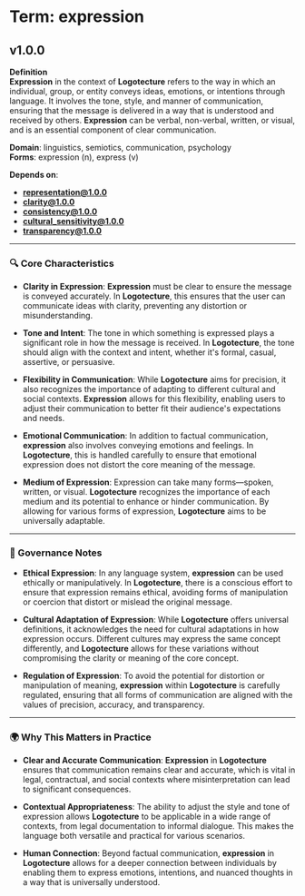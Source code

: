 # Term: expression

## v1.0.0

**Definition**  
**Expression** in the context of **Logotecture** refers to the way in which an individual, group, or entity conveys ideas, emotions, or intentions through language. It involves the tone, style, and manner of communication, ensuring that the message is delivered in a way that is understood and received by others. **Expression** can be verbal, non-verbal, written, or visual, and is an essential component of clear communication.

**Domain**: linguistics, semiotics, communication, psychology  
**Forms**: expression (n), express (v)

**Depends on**:  
- **representation@1.0.0**  
- **clarity@1.0.0**  
- **consistency@1.0.0**  
- **cultural_sensitivity@1.0.0**  
- **transparency@1.0.0**

---

### 🔍 Core Characteristics

- **Clarity in Expression**: **Expression** must be clear to ensure the message is conveyed accurately. In **Logotecture**, this ensures that the user can communicate ideas with clarity, preventing any distortion or misunderstanding.

- **Tone and Intent**: The tone in which something is expressed plays a significant role in how the message is received. In **Logotecture**, the tone should align with the context and intent, whether it's formal, casual, assertive, or persuasive.

- **Flexibility in Communication**: While **Logotecture** aims for precision, it also recognizes the importance of adapting to different cultural and social contexts. **Expression** allows for this flexibility, enabling users to adjust their communication to better fit their audience's expectations and needs.

- **Emotional Communication**: In addition to factual communication, **expression** also involves conveying emotions and feelings. In **Logotecture**, this is handled carefully to ensure that emotional expression does not distort the core meaning of the message.

- **Medium of Expression**: Expression can take many forms—spoken, written, or visual. **Logotecture** recognizes the importance of each medium and its potential to enhance or hinder communication. By allowing for various forms of expression, **Logotecture** aims to be universally adaptable.

---

### 🔐 Governance Notes

- **Ethical Expression**: In any language system, **expression** can be used ethically or manipulatively. In **Logotecture**, there is a conscious effort to ensure that expression remains ethical, avoiding forms of manipulation or coercion that distort or mislead the original message.

- **Cultural Adaptation of Expression**: While **Logotecture** offers universal definitions, it acknowledges the need for cultural adaptations in how expression occurs. Different cultures may express the same concept differently, and **Logotecture** allows for these variations without compromising the clarity or meaning of the core concept.

- **Regulation of Expression**: To avoid the potential for distortion or manipulation of meaning, **expression** within **Logotecture** is carefully regulated, ensuring that all forms of communication are aligned with the values of precision, accuracy, and transparency.

---

### 🌍 Why This Matters in Practice

- **Clear and Accurate Communication**: **Expression** in **Logotecture** ensures that communication remains clear and accurate, which is vital in legal, contractual, and social contexts where misinterpretation can lead to significant consequences.

- **Contextual Appropriateness**: The ability to adjust the style and tone of expression allows **Logotecture** to be applicable in a wide range of contexts, from legal documentation to informal dialogue. This makes the language both versatile and practical for various scenarios.

- **Human Connection**: Beyond factual communication, **expression** in **Logotecture** allows for a deeper connection between individuals by enabling them to express emotions, intentions, and nuanced thoughts in a way that is universally understood.
